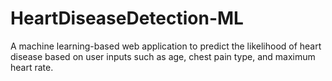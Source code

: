 # HeartDiseaseDetection-ML
A machine learning-based web application to predict the likelihood of heart disease based on user inputs such as age, chest pain type, and maximum heart rate.
